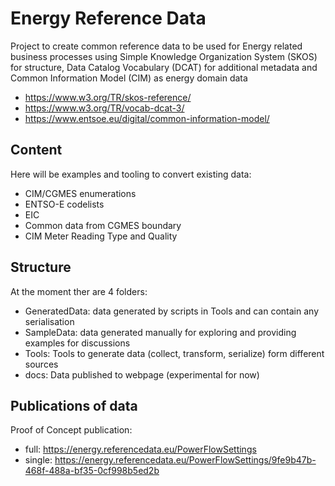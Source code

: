 # Energy Reference Data

Project to create common reference data to be used for Energy related business processes using Simple Knowledge Organization System (SKOS) for structure, Data Catalog Vocabulary (DCAT) for additional metadata and Common Information Model (CIM) as energy domain data

- https://www.w3.org/TR/skos-reference/
- https://www.w3.org/TR/vocab-dcat-3/
- https://www.entsoe.eu/digital/common-information-model/

## Content
Here will be examples and tooling to convert existing data:
  -  CIM/CGMES enumerations
  -  ENTSO-E codelists
  -  EIC
  -  Common data from CGMES boundary
  -  CIM Meter Reading Type and Quality

## Structure
At the moment ther are 4 folders:

- GeneratedData: data generated by scripts in Tools and can contain any serialisation
- SampleData: data generated manually for exploring and providing examples for discussions
- Tools: Tools to generate data (collect, transform, serialize) form different sources
- docs: Data published to webpage (experimental for now)

## Publications of data
Proof of Concept publication:
- full: https://energy.referencedata.eu/PowerFlowSettings
- single: https://energy.referencedata.eu/PowerFlowSettings/9fe9b47b-468f-488a-bf35-0cf998b5ed2b
